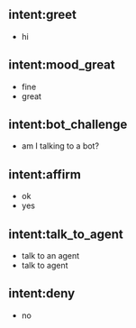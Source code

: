 ## intent:greet
- hi

## intent:mood_great
- fine
- great

## intent:bot_challenge
- am I talking to a bot?

## intent:affirm
- ok
- yes

## intent:talk_to_agent
- talk to an agent
- talk to agent

## intent:deny
- no
